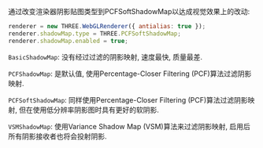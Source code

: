 通过改变渲染器阴影贴图类型到PCFSoftShadowMap以达成视觉效果上的改动:

```javascript
renderer = new THREE.WebGLRenderer({ antialias: true });
renderer.shadowMap.type = THREE.PCFSoftShadowMap;
renderer.shadowMap.enabled = true;
```

`BasicShadowMap`: 没有经过过滤的阴影映射, 速度最快, 质量最差.

`PCFShadowMap`: 是默认值, 使用Percentage-Closer Filtering (PCF)算法过滤阴影映射.

`PCFSoftShadowMap`: 同样使用Percentage-Closer Filtering (PCF)算法过滤阴影映射, 但在使用低分辨率阴影图时具有更好的软阴影.

`VSMShadowMap`: 使用Variance Shadow Map (VSM)算法来过滤阴影映射, 启用后所有阴影接收者也将会投射阴影.
